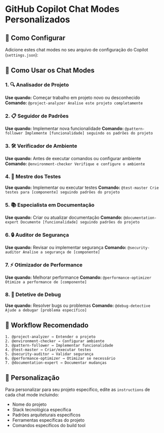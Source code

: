 # GitHub Copilot Chat Modes Personalizados

## 📁 Como Configurar

Adicione estes chat modes no seu arquivo de configuração do Copilot (`settings.json`):

## 🎯 Como Usar os Chat Modes

### 1. 🔍 Analisador de Projeto

**Use quando:** Começar trabalho em projeto novo ou desconhecido
**Comando:** `@project-analyzer Analise este projeto completamente`

### 2. 📋 Seguidor de Padrões

**Use quando:** Implementar nova funcionalidade
**Comando:** `@pattern-follower Implemente [funcionalidade] seguindo os padrões do projeto`

### 3. 🛠️ Verificador de Ambiente

**Use quando:** Antes de executar comandos ou configurar ambiente
**Comando:** `@environment-checker Verifique e configure o ambiente`

### 4. 🧪 Mestre dos Testes

**Use quando:** Implementar ou executar testes
**Comando:** `@test-master Crie testes para [componente] seguindo padrões do projeto`

### 5. 📚 Especialista em Documentação

**Use quando:** Criar ou atualizar documentação
**Comando:** `@documentation-expert Documente [funcionalidade] seguindo padrões do projeto`

### 6. 🔒 Auditor de Segurança

**Use quando:** Revisar ou implementar segurança
**Comando:** `@security-auditor Analise a segurança de [componente]`

### 7. ⚡ Otimizador de Performance

**Use quando:** Melhorar performance
**Comando:** `@performance-optimizer Otimize a performance de [componente]`

### 8. 🐛 Detetive de Debug

**Use quando:** Resolver bugs ou problemas
**Comando:** `@debug-detective Ajude a debugar [problema específico]`

## 🔄 Workflow Recomendado

```
1. @project-analyzer → Entender o projeto
2. @environment-checker → Configurar ambiente
3. @pattern-follower → Implementar funcionalidade
4. @test-master → Criar/executar testes
5. @security-auditor → Validar segurança
6. @performance-optimizer → Otimizar se necessário
7. @documentation-expert → Documentar mudanças
```

## 📝 Personalização

Para personalizar para seu projeto específico, edite as `instructions` de cada chat mode incluindo:

- Nome do projeto
- Stack tecnológica específica
- Padrões arquiteturais específicos
- Ferramentas específicas do projeto
- Comandos específicos do build tool
